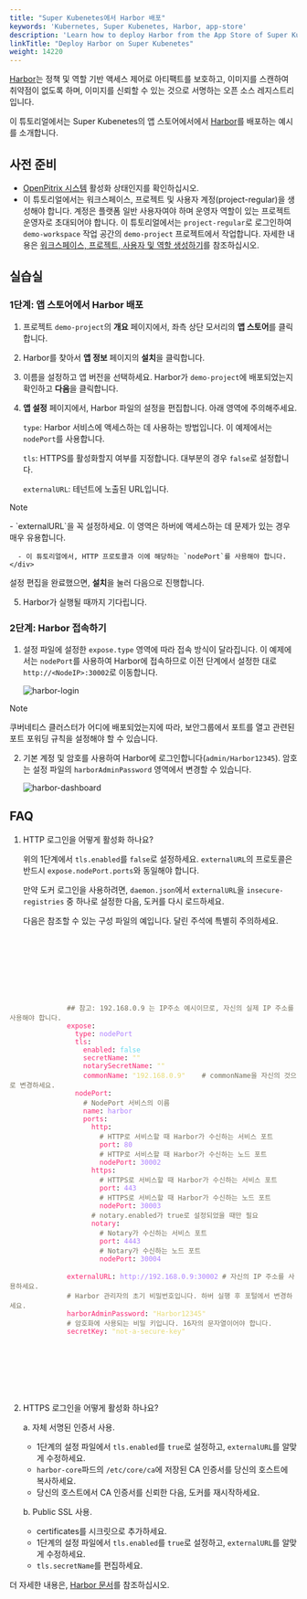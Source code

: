 ```yaml
---
title: "Super Kubenetes에서 Harbor 배포"
keywords: 'Kubernetes, Super Kubenetes, Harbor, app-store'
description: 'Learn how to deploy Harbor from the App Store of Super Kubenetes and access its service.'
linkTitle: "Deploy Harbor on Super Kubenetes"
weight: 14220
---
```

[Harbor](https://goharbor.io/)는 정책 및 역할 기반 액세스 제어로 아티팩트를 보호하고, 이미지를 스캔하여 취약점이 없도록 하며, 이미지를 신뢰할 수 있는 것으로 서명하는 오픈 소스 레지스트리입니다. 

이 튜토리얼에서는 Super Kubenetes의 앱 스토어에서에서 [Harbor](https://goharbor.io/)를 배포하는 예시를 소개합니다.

## 사전 준비

- [OpenPitrix 시스템](../../../pluggable-components/app-store/) 활성화 상태인지를 확인하십시오.
- 이 튜토리얼에서는 워크스페이스, 프로젝트 및 사용자 계정(project-regular)을 생성해야 합니다. 계정은 플랫폼 일반 사용자여야 하며 운영자 역할이 있는 프로젝트 운영자로 초대되어야 합니다. 이 튜토리얼에서는 `project-regular`로 로그인하여 `demo-workspace` 작업 공간의 `demo-project` 프로젝트에서 작업합니다. 자세한 내용은 [워크스페이스, 프로젝트, 사용자 및 역할 생성하기](../../../quick-start/create-workspace-and-project/)를 참조하십시오.

## 실습실

### 1단계: 앱 스토어에서 Harbor 배포

1. 프로젝트 `demo-project`의 **개요** 페이지에서, 좌측 상단 모서리의 **앱 스토어**를 클릭합니다.

2. Harbor를 찾아서 **앱 정보** 페이지의 **설치**을 클릭합니다.

3. 이름을 설정하고 앱 버전을 선택하세요. Harbor가 `demo-project`에 배포되었는지 확인하고 **다음**을 클릭합니다.

4. **앱 설정** 페이지에서, Harbor 파일의 설정을 편집합니다. 아래 영역에 주의해주세요.

   `type`: Harbor 서비스에 액세스하는 데 사용하는 방법입니다. 이 예제에서는 `nodePort`를 사용합니다.

   `tls`: HTTPS를 활성화할지 여부를 지정합니다. 대부분의 경우  `false`로 설정합니다.

   `externalURL`: 테넌트에 노출된 URL입니다.

  <div className="notices note">
    <p>Note</p>
    <div>
      - `externalURL`을 꼭 설정하세요. 이 영역은 하버에 액세스하는 데 문제가 있는 경우 매우 유용합니다.

      - 이 튜토리얼에서, HTTP 프로토콜과 이에 해당하는 `nodePort`를 사용해야 합니다. 
    </div>
  </div>

   설정 편집을 완료했으면, **설치**을 눌러 다음으로 진행합니다.

5. Harbor가 실행될 때까지 기다립니다. 

### 2단계: Harbor 접속하기

1. 설정 파일에 설정한 `expose.type` 영역에 따라 접속 방식이 달라집니다. 이 예제에서는 `nodePort`를 사용하여 Harbor에 접속하므로 이전 단계에서 설정한 대로 `http://<NodeIP>:30002`로 이동합니다.

   ![harbor-login](/dist/assets/docs/v3.3/appstore/built-in-apps/harbor-app/harbor-login.jpg)

  <div className="notices note">
    <p>Note</p>
    <div>
      쿠버네티스 클러스터가 어디에 배포되었는지에 따라, 보안그룹에서 포트를 열고 관련된 포트 포워딩 규칙을 설정해야 할 수 있습니다.
    </div>
  </div>

2. 기본 계정 및 암호를 사용하여 Harbor에 로그인합니다(`admin/Harbor12345`). 암호는 설정 파일의 `harborAdminPassword` 영역에서 변경할 수 있습니다.

   ![harbor-dashboard](/dist/assets/docs/v3.3/appstore/built-in-apps/harbor-app/harbor-dashboard.jpg)

## FAQ

1. HTTP 로그인을 어떻게 활성화 하나요?

   위의 1단계에서 `tls.enabled`를 `false`로 설정하세요. `externalURL`의 프로토콜은 반드시 `expose.nodePort.ports`와 동일해야 합니다.

   만약 도커 로그인을 사용하려면, `daemon.json`에서 `externalURL`을 `insecure-registries` 중 하나로 설정한 다음, 도커를 다시 로드하세요.

   다음은 참조할 수 있는 구성 파일의 예입니다. 달린 주석에 특별히 주의하세요.

<article className="highlight">
  <pre>
      <div className="copy-code-button" title="Copy Code"></div>
      <div className="code-over-div">
        <code>
            <p>
              <span style="color:#75715e"><span>#</span><span>#</span> 참고: 192.168.0.9 는 IP주소 예시이므로, 자신의 실제 IP 주소를 사용해야 합니다.</span>
              <span style="color:#f92672">expose</span>: 
              <span style="color:#f92672">&nbsp;&nbsp;type</span>: <span style="color:#ae81ff">nodePort</span> 
              <span style="color:#f92672">&nbsp;&nbsp;tls</span>: 
              <span style="color:#f92672">&nbsp;&nbsp;&nbsp;&nbsp;enabled</span>: <span style="color:#66d9ef">false</span> 
              <span style="color:#f92672">&nbsp;&nbsp;&nbsp;&nbsp;secretName</span>: <span style="color:#e6db74">""</span> 
              <span style="color:#f92672">&nbsp;&nbsp;&nbsp;&nbsp;notarySecretName</span>: <span style="color:#e6db74">""</span> 
              <span style="color:#f92672">&nbsp;&nbsp;&nbsp;&nbsp;commonName</span>: <span style="color:#e6db74">"192.168.0.9"</span>  <span style="color:#75715e">&nbsp;&nbsp;<span>#</span> commonName을 자신의 것으로 변경하세요.</span> 
              <span style="color:#f92672">&nbsp;&nbsp;nodePort</span>: 
              <span style="color:#75715e">&nbsp;&nbsp;&nbsp;&nbsp;<span>#</span> NodePort 서비스의 이름</span> 
              <span style="color:#f92672">&nbsp;&nbsp;&nbsp;&nbsp;name</span>: <span style="color:#ae81ff">harbor</span> 
              <span style="color:#f92672">&nbsp;&nbsp;&nbsp;&nbsp;ports</span>: 
              <span style="color:#f92672">&nbsp;&nbsp;&nbsp;&nbsp;&nbsp;&nbsp;http</span>: 
              <span style="color:#75715e">&nbsp;&nbsp;&nbsp;&nbsp;&nbsp;&nbsp;&nbsp;&nbsp;<span>#</span> HTTP로 서비스할 때 Harbor가 수신하는 서비스 포트</span> 
              <span style="color:#f92672">&nbsp;&nbsp;&nbsp;&nbsp;&nbsp;&nbsp;&nbsp;&nbsp;port</span>: <span style="color:#ae81ff">80</span> 
              <span style="color:#75715e">&nbsp;&nbsp;&nbsp;&nbsp;&nbsp;&nbsp;&nbsp;&nbsp;<span>#</span> HTTP로 서비스할 때 Harbor가 수신하는 노드 포트</span> 
              <span style="color:#f92672">&nbsp;&nbsp;&nbsp;&nbsp;&nbsp;&nbsp;&nbsp;&nbsp;nodePort</span>: <span style="color:#ae81ff">30002</span> 
              <span style="color:#f92672">&nbsp;&nbsp;&nbsp;&nbsp;&nbsp;&nbsp;https</span>: 
              <span style="color:#75715e">&nbsp;&nbsp;&nbsp;&nbsp;&nbsp;&nbsp;&nbsp;&nbsp;<span>#</span> HTTPS로 서비스할 때 Harbor가 수신하는 서비스 포트</span> 
              <span style="color:#f92672">&nbsp;&nbsp;&nbsp;&nbsp;&nbsp;&nbsp;&nbsp;&nbsp;port</span>: <span style="color:#ae81ff">443</span> 
              <span style="color:#75715e">&nbsp;&nbsp;&nbsp;&nbsp;&nbsp;&nbsp;&nbsp;&nbsp;<span>#</span> HTTPS로 서비스할 때 Harbor가 수신하는 노드 포트</span> 
              <span style="color:#f92672">&nbsp;&nbsp;&nbsp;&nbsp;&nbsp;&nbsp;&nbsp;&nbsp;nodePort</span>: <span style="color:#ae81ff">30003</span> 
              <span style="color:#75715e">&nbsp;&nbsp;&nbsp;&nbsp;&nbsp;&nbsp;<span>#</span> notary.enabled가 true로 설정되었을 때만 필요</span> 
              <span style="color:#f92672">&nbsp;&nbsp;&nbsp;&nbsp;&nbsp;&nbsp;notary</span>: 
              <span style="color:#75715e">&nbsp;&nbsp;&nbsp;&nbsp;&nbsp;&nbsp;&nbsp;&nbsp;<span>#</span> Notary가 수신하는 서비스 포트</span> 
              <span style="color:#f92672">&nbsp;&nbsp;&nbsp;&nbsp;&nbsp;&nbsp;&nbsp;&nbsp;port</span>: <span style="color:#ae81ff">4443</span> 
              <span style="color:#75715e">&nbsp;&nbsp;&nbsp;&nbsp;&nbsp;&nbsp;&nbsp;&nbsp;<span>#</span> Notary가 수신하는 노드 포트</span> 
              <span style="color:#f92672">&nbsp;&nbsp;&nbsp;&nbsp;&nbsp;&nbsp;&nbsp;&nbsp;nodePort</span>: <span style="color:#ae81ff">30004</span> 
              &nbsp;&nbsp;&nbsp;
              <span style="color:#f92672">externalURL</span>: <span style="color:#ae81ff"><span></span>http://192.168.0.9:30002<span></span></span><span style="color:#75715e">&nbsp;<span>#</span> 자신의 IP 주소를 사용하세요.</span>      
              <span style="color:#75715e"><span>#</span> Harbor 관리자의 초기 비밀번호입니다. 하버 실행 후 포털에서 변경하세요.</span>
              <span style="color:#f92672">harborAdminPassword</span>: <span style="color:#e6db74">"Harbor12345"</span> 
              <span style="color:#75715e"><span>#</span> 암호화에 사용되는 비밀 키입니다. 16자의 문자열이어야 합니다.</span>
              <span style="color:#f92672">secretKey</span>: <span style="color:#e6db74">"not-a-secure-key"</span> 
            </p>
        </code>
      </div>
  </pre>
</article>

2. HTTPS 로그인을 어떻게 활성화 하나요?

    a. 자체 서명된 인증서 사용.
      * 1단계의 설정 파일에서 `tls.enabled`를 `true`로 설정하고, `externalURL`를 알맞게 수정하세요.
      * `harbor-core`파드의 `/etc/core/ca`에 저장된 CA 인증서를 당신의 호스트에 복사하세요.
      * 당신의 호스트에서 CA 인증서를 신뢰한 다음, 도커를 재시작하세요.

    b. Public SSL 사용.
      * certificates를 시크릿으로 추가하세요.
      * 1단계의 설정 파일에서 `tls.enabled`를 `true`로 설정하고, `externalURL`를 알맞게 수정하세요.
      * `tls.secretName`를 편집하세요.

더 자세한 내용은, [Harbor 문서](https://goharbor.io/docs/2.1.0/)를 참조하십시오.
